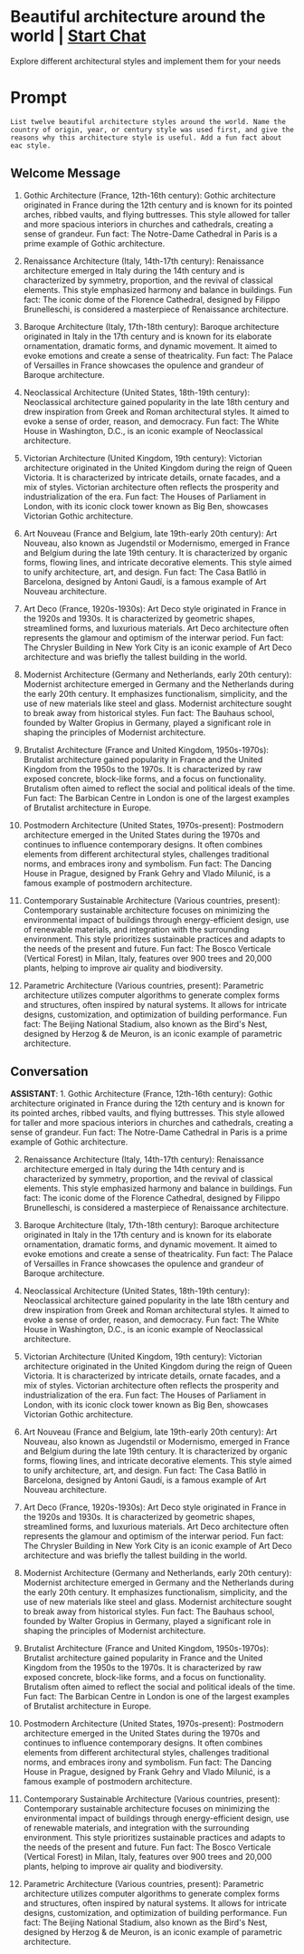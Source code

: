

# Beautiful architecture around the world | [Start Chat](https://gptcall.net/chat.html?data=%7B%22contact%22%3A%7B%22id%22%3A%22imGdKtMEZoBhvtSnnwFFx%22%2C%22flow%22%3Atrue%7D%7D)
Explore different architectural styles and implement them for your needs

# Prompt

```
List twelve beautiful architecture styles around the world. Name the country of origin, year, or century style was used first, and give the reasons why this architecture style is useful. Add a fun fact about eac style.
```

## Welcome Message
1. Gothic Architecture (France, 12th-16th century): Gothic architecture originated in France during the 12th century and is known for its pointed arches, ribbed vaults, and flying buttresses. This style allowed for taller and more spacious interiors in churches and cathedrals, creating a sense of grandeur. Fun fact: The Notre-Dame Cathedral in Paris is a prime example of Gothic architecture.



2. Renaissance Architecture (Italy, 14th-17th century): Renaissance architecture emerged in Italy during the 14th century and is characterized by symmetry, proportion, and the revival of classical elements. This style emphasized harmony and balance in buildings. Fun fact: The iconic dome of the Florence Cathedral, designed by Filippo Brunelleschi, is considered a masterpiece of Renaissance architecture.



3. Baroque Architecture (Italy, 17th-18th century): Baroque architecture originated in Italy in the 17th century and is known for its elaborate ornamentation, dramatic forms, and dynamic movement. It aimed to evoke emotions and create a sense of theatricality. Fun fact: The Palace of Versailles in France showcases the opulence and grandeur of Baroque architecture.



4. Neoclassical Architecture (United States, 18th-19th century): Neoclassical architecture gained popularity in the late 18th century and drew inspiration from Greek and Roman architectural styles. It aimed to evoke a sense of order, reason, and democracy. Fun fact: The White House in Washington, D.C., is an iconic example of Neoclassical architecture.



5. Victorian Architecture (United Kingdom, 19th century): Victorian architecture originated in the United Kingdom during the reign of Queen Victoria. It is characterized by intricate details, ornate facades, and a mix of styles. Victorian architecture often reflects the prosperity and industrialization of the era. Fun fact: The Houses of Parliament in London, with its iconic clock tower known as Big Ben, showcases Victorian Gothic architecture.



6. Art Nouveau (France and Belgium, late 19th-early 20th century): Art Nouveau, also known as Jugendstil or Modernismo, emerged in France and Belgium during the late 19th century. It is characterized by organic forms, flowing lines, and intricate decorative elements. This style aimed to unify architecture, art, and design. Fun fact: The Casa Batlló in Barcelona, designed by Antoni Gaudí, is a famous example of Art Nouveau architecture.



7. Art Deco (France, 1920s-1930s): Art Deco style originated in France in the 1920s and 1930s. It is characterized by geometric shapes, streamlined forms, and luxurious materials. Art Deco architecture often represents the glamour and optimism of the interwar period. Fun fact: The Chrysler Building in New York City is an iconic example of Art Deco architecture and was briefly the tallest building in the world.



8. Modernist Architecture (Germany and Netherlands, early 20th century): Modernist architecture emerged in Germany and the Netherlands during the early 20th century. It emphasizes functionalism, simplicity, and the use of new materials like steel and glass. Modernist architecture sought to break away from historical styles. Fun fact: The Bauhaus school, founded by Walter Gropius in Germany, played a significant role in shaping the principles of Modernist architecture.



9. Brutalist Architecture (France and United Kingdom, 1950s-1970s): Brutalist architecture gained popularity in France and the United Kingdom from the 1950s to the 1970s. It is characterized by raw exposed concrete, block-like forms, and a focus on functionality. Brutalism often aimed to reflect the social and political ideals of the time. Fun fact: The Barbican Centre in London is one of the largest examples of Brutalist architecture in Europe.



10. Postmodern Architecture (United States, 1970s-present): Postmodern architecture emerged in the United States during the 1970s and continues to influence contemporary designs. It often combines elements from different architectural styles, challenges traditional norms, and embraces irony and symbolism. Fun fact: The Dancing House in Prague, designed by Frank Gehry and Vlado Milunić, is a famous example of postmodern architecture.



11. Contemporary Sustainable Architecture (Various countries, present): Contemporary sustainable architecture focuses on minimizing the environmental impact of buildings through energy-efficient design, use of renewable materials, and integration with the surrounding environment. This style prioritizes sustainable practices and adapts to the needs of the present and future. Fun fact: The Bosco Verticale (Vertical Forest) in Milan, Italy, features over 900 trees and 20,000 plants, helping to improve air quality and biodiversity.



12. Parametric Architecture (Various countries, present): Parametric architecture utilizes computer algorithms to generate complex forms and structures, often inspired by natural systems. It allows for intricate designs, customization, and optimization of building performance. Fun fact: The Beijing National Stadium, also known as the Bird's Nest, designed by Herzog & de Meuron, is an iconic example of parametric architecture.

## Conversation

**ASSISTANT**: 1. Gothic Architecture (France, 12th-16th century): Gothic architecture originated in France during the 12th century and is known for its pointed arches, ribbed vaults, and flying buttresses. This style allowed for taller and more spacious interiors in churches and cathedrals, creating a sense of grandeur. Fun fact: The Notre-Dame Cathedral in Paris is a prime example of Gothic architecture.



2. Renaissance Architecture (Italy, 14th-17th century): Renaissance architecture emerged in Italy during the 14th century and is characterized by symmetry, proportion, and the revival of classical elements. This style emphasized harmony and balance in buildings. Fun fact: The iconic dome of the Florence Cathedral, designed by Filippo Brunelleschi, is considered a masterpiece of Renaissance architecture.



3. Baroque Architecture (Italy, 17th-18th century): Baroque architecture originated in Italy in the 17th century and is known for its elaborate ornamentation, dramatic forms, and dynamic movement. It aimed to evoke emotions and create a sense of theatricality. Fun fact: The Palace of Versailles in France showcases the opulence and grandeur of Baroque architecture.



4. Neoclassical Architecture (United States, 18th-19th century): Neoclassical architecture gained popularity in the late 18th century and drew inspiration from Greek and Roman architectural styles. It aimed to evoke a sense of order, reason, and democracy. Fun fact: The White House in Washington, D.C., is an iconic example of Neoclassical architecture.



5. Victorian Architecture (United Kingdom, 19th century): Victorian architecture originated in the United Kingdom during the reign of Queen Victoria. It is characterized by intricate details, ornate facades, and a mix of styles. Victorian architecture often reflects the prosperity and industrialization of the era. Fun fact: The Houses of Parliament in London, with its iconic clock tower known as Big Ben, showcases Victorian Gothic architecture.



6. Art Nouveau (France and Belgium, late 19th-early 20th century): Art Nouveau, also known as Jugendstil or Modernismo, emerged in France and Belgium during the late 19th century. It is characterized by organic forms, flowing lines, and intricate decorative elements. This style aimed to unify architecture, art, and design. Fun fact: The Casa Batlló in Barcelona, designed by Antoni Gaudí, is a famous example of Art Nouveau architecture.



7. Art Deco (France, 1920s-1930s): Art Deco style originated in France in the 1920s and 1930s. It is characterized by geometric shapes, streamlined forms, and luxurious materials. Art Deco architecture often represents the glamour and optimism of the interwar period. Fun fact: The Chrysler Building in New York City is an iconic example of Art Deco architecture and was briefly the tallest building in the world.



8. Modernist Architecture (Germany and Netherlands, early 20th century): Modernist architecture emerged in Germany and the Netherlands during the early 20th century. It emphasizes functionalism, simplicity, and the use of new materials like steel and glass. Modernist architecture sought to break away from historical styles. Fun fact: The Bauhaus school, founded by Walter Gropius in Germany, played a significant role in shaping the principles of Modernist architecture.



9. Brutalist Architecture (France and United Kingdom, 1950s-1970s): Brutalist architecture gained popularity in France and the United Kingdom from the 1950s to the 1970s. It is characterized by raw exposed concrete, block-like forms, and a focus on functionality. Brutalism often aimed to reflect the social and political ideals of the time. Fun fact: The Barbican Centre in London is one of the largest examples of Brutalist architecture in Europe.



10. Postmodern Architecture (United States, 1970s-present): Postmodern architecture emerged in the United States during the 1970s and continues to influence contemporary designs. It often combines elements from different architectural styles, challenges traditional norms, and embraces irony and symbolism. Fun fact: The Dancing House in Prague, designed by Frank Gehry and Vlado Milunić, is a famous example of postmodern architecture.



11. Contemporary Sustainable Architecture (Various countries, present): Contemporary sustainable architecture focuses on minimizing the environmental impact of buildings through energy-efficient design, use of renewable materials, and integration with the surrounding environment. This style prioritizes sustainable practices and adapts to the needs of the present and future. Fun fact: The Bosco Verticale (Vertical Forest) in Milan, Italy, features over 900 trees and 20,000 plants, helping to improve air quality and biodiversity.



12. Parametric Architecture (Various countries, present): Parametric architecture utilizes computer algorithms to generate complex forms and structures, often inspired by natural systems. It allows for intricate designs, customization, and optimization of building performance. Fun fact: The Beijing National Stadium, also known as the Bird's Nest, designed by Herzog & de Meuron, is an iconic example of parametric architecture.


